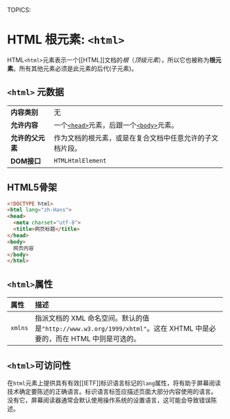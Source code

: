 TOPICS: <html>

# HTML 根元素: `<html>`

HTML`<html>`元素表示一个[[HTML]]文档的*根*（*顶级元素*），所以它也被称为**根元素**。所有其他元素必须是此元素的后代(子元素)。

## `<html>` 元数据

|  |  |
| :-- | :-- |
| **内容类别** | 无 |
| **允许内容** | 一个[`<head>`](/zh-hans/webfrontend/<head>)元素，后跟一个[`<body>`](/zh-hans/webfrontend/<body>/)元素。|
| **允许的父元素** | 作为文档的根元素，或是在复合文档中任意允许的子文档片段。|
| **DOM接口** | `HTMLHtmlElement` |

## HTML5骨架

```html
<!DOCTYPE html>
<html lang="zh-Hans">
<head>
  <meta charset="utf-8">
  <title>网页标题</title>
</head>
<body>
  网页内容
</body>
</html>
```

## `<html>`属性

| 属性 | 描述 |
| :--- | :--- |
| `xmlns` | 指派文档的 XML 命名空间。默认的值是`"http://www.w3.org/1999/xhtml"`。这在 XHTML 中是必要的，而在 HTML 中则是可选的。 |

## `<html>`可访问性

在`html`元素上提供具有有效[[IETF]]标识语言标记的`lang`属性，将有助于屏幕阅读技术确定要陈述的正确语言。标识语言标签应描述页面大部分内容使用的语言。
没有它，屏幕阅读器通常会默认使用操作系统的设置语言，这可能会导致错误陈述。
